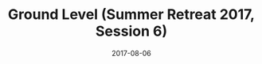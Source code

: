 ---
title: "Ground Level (Summer Retreat 2017, Session 6)"
speaker: "Dan Low"
date: "2017-08-06"
sermonUrl: "//35.190.93.184/sermons/20170806_Morning.mp3"
---